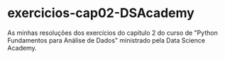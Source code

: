# exercicios-cap02-DSAcademy
As minhas resoluções dos exercícios do capítulo 2 do curso de "Python Fundamentos para Análise de Dados" ministrado pela Data Science Academy.
